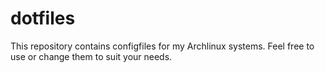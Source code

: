 dotfiles 
========
This repository contains configfiles for my Archlinux systems. Feel free to use or change them to suit your needs.
